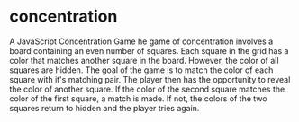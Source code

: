 # concentration
A JavaScript Concentration Game
he game of concentration involves a board containing an even number of squares. Each square in the grid has a color that matches another square in the board. However, the color of all squares are hidden. The goal of the game is to match the color of each square with it's matching pair. The player then has the opportunity to reveal the color of another square. If the color of the second square matches the color of the first square, a match is made. If not, the colors of the two squares return to hidden and the player tries again.
